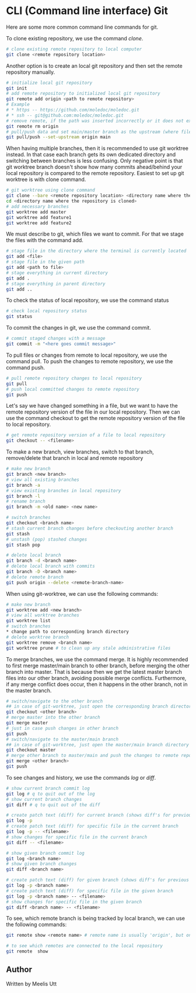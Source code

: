 # CLI (Command line interface) Git

Here are some more common command line commands for git.

To clone existing repository, we use the command *clone*.

```sh
# clone existing remote repository to local computer
git clone <remote repository location>
```

Another option is to create an local git repository and then set the remote repository manually.

```sh
# initialize local git repository
git init
# add remote repository to initialized local git repository
git remote add origin <path to remote repository> 
# Example 
# * https -- https://github.com/moledoc/moledoc.git
# * ssh -- git@github.com:moledoc/moledoc.git
# remove remote, if the path was inserted incorrectly or it does not exist anymore
git remote rm origin
# pull/push data and set main/master branch as the upstream (where files/directories are pulled/pushed from/to)
git pull/push --set-upstream origin main
```

When having multiple branches, then it is recommended to use git worktree instead.
In that case each branch gets its own dedicated directory and switching between branches is less confusing.
Only negative point is that git worktree branch doesn't show how many commits ahead/behind your local repository is compared to the remote repository.
Easiest to set up git worktree is with clone command.

```sh
# git worktree using clone command
git clone --bare <remote repository location> <directory name where the repository is cloned>
cd <directory name where the repository is cloned>
# add necessary branches
git worktree add master
git worktree add feature1
git worktree add feature2
```

We must describe to git, which files we want to commit. For that we stage the files with the command add.

```sh
# stage file in the directory where the terminal is currently located
git add <file>
# stage file in the given path
git add <path to file>
# stage everything in current directory
git add .
# stage everything in parent directory
git add ..
```

To check the status of local repository, we use the command status

```sh
# check local repository status
git status
```

To commit the changes in git, we use the command commit.

```sh
# commit staged changes with a message
git commit -m "<here goes commit message>"
```

To pull files or changes from remote to local repository, we use the command pull. To push the changes to remote repository, we use the command push.

```sh
# pull remote repository changes to local repository
git pull
# push local committed changes to remote repository
git push
```

Let's say we have changed something in a file, but we want to have the remote repository version of the file in our local repository. Then we can use the command checkout to get the remote repository version of the file to local repository.

```sh
# get remote repository version of a file to local repository
git checkout -- <filename>
```

To make a new branch, view branches, switch to that branch, remove/delete that branch in local and remote repository

```sh
# make new branch
git branch <new branch>
# view all existing branches
git branch -a
# view existing branches in local repository
git branch -l
# rename branch
git branch -m <old name> <new name>

# switch branches
git checkout <branch name>
# stash current branch changes before checkouting another branch
git stash
# unstash (pop) stashed changes
git stash pop

# delete local branch 
git branch -d <branch name>
# delete local branch with commits
git branch -D <branch name>
# delete remote branch
git push origin --delete <remote-branch-name>
```

When using git-worktree, we can use the following commands:

```sh
# make new branch
git worktree add <new branch>
# view all worktree branches
git worktree list
# switch branches
* change path to corresponding branch directory
# delete worktree branch
git worktree remove <branch name>
git worktree prune # to clean up any stale administrative files
```

To merge branches, we use the command merge. It is highly recommended to first merge master/main branch to other branch, before merging the other branch into master. That is because then we get the latest master branch files into our other branch, avoiding possible merge conflicts. Furthermore, if any merge conflict does occur, then it happens in the other branch, not in the master branch.

```sh
# switch/navigate to the other branch
## in case of git-worktree, just open the corresponding branch directory
git checkout <other branch>
# merge master into the other branch
git merge master
# just in case push changes in other branch
git push
# switch/navigate to the master/main branch
## in case of git-worktree, just open the master/main branch directory
git checkout master
# merge other branch to master/main and push the changes to remote repository
git merge <other branch>
git push
```

To see changes and history, we use the commands *log* or *diff*.

```sh
# show current branch commit log
git log # q to quit out of the log
# show current branch changes
git diff # q to quit out of the diff

# create patch text (diff) for current branch (shows diff's for previous commits)
git log -p
# create patch text (diff) for specific file in the current branch
git log -p -- <filename>
# show changes for specific file in the current branch 
git diff -- <filename>

# show given branch commit log
git log <branch name>
# show given branch changes
git diff <branch name>

# create patch text (diff) for given branch (shows diff's for previous commits)
git log -p <branch name>
# create patch text (diff) for specific file in the given branch
git log -p <branch name> -- <filename>
# show changes for specific file in the given branch 
git diff <branch name> -- <filename>
```

To see, which remote branch is being tracked by local branch, we can use the following commands:

```sh
git remote show <remote name> # remote name is usually 'origin', but one repository can have multiple remotes

# to see which remotes are connected to the local repository
git remote  show
```

## Author

Written by
Meelis Utt
